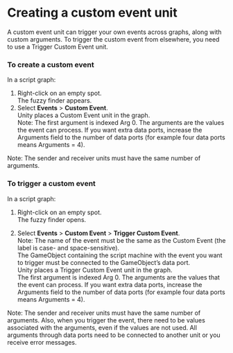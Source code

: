 

# Creating a custom event unit



A custom event unit can trigger your own events across graphs, along with custom arguments. To trigger the custom event from elsewhere, you need to use a Trigger Custom Event unit.

### To create a custom event

In a script graph:

1. Right-click on an empty spot.</br>
   The fuzzy finder appears.
2. Select **Events** > **Custom Event**.</br>
   Unity places a Custom Event unit in the graph.</br>
   Note: The first argument is indexed Arg 0. The arguments are the values the event can process. If you want extra data ports, increase the Arguments field to the number of data ports (for example four data ports means Arguments = 4).



Note: The sender and receiver units must have the same number of arguments. 



### To trigger a custom event

In a script graph:

1. Right-click on an empty spot.</br>
   The fuzzy finder opens.

2. Select **Events** > **Custom Event** > **Trigger Custom Event**.</br>
   Note: The name of the event must be the same as the Custom Event (the label is case- and space-sensitive).</br>
   The GameObject containing the script machine with the event you want to trigger must be connected to the GameObject’s data port.</br>
   Unity places a Trigger Custom Event unit in the graph.</br>
   The first argument is indexed Arg 0. The arguments are the values that the event can process. If you want extra data ports, increase the Arguments field to the number of data ports (for example four data ports means Arguments = 4).



Note: The sender and receiver units must have the same number of arguments. Also, when you trigger the event, there need to be values associated with the arguments, even if the values are not used. All arguments through data ports need to be connected to another unit or you receive error messages.



